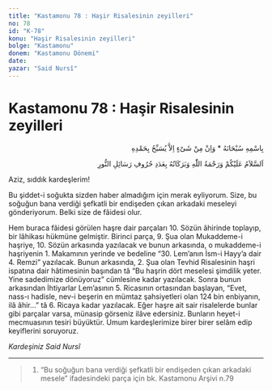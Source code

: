 ```yaml
---
title: "Kastamonu 78 : Haşir Risalesinin zeyilleri"
no: 78
id: "K-78"
konu: "Haşir Risalesinin zeyilleri"
bolge: "Kastamonu"
donem: "Kastamonu Dönemi"
date: 
yazar: "Said Nursî"
---
```


# Kastamonu 78 : Haşir Risalesinin zeyilleri

<p class="arabic" dir="rtl" title="Meal: “Subhân Allah’ın adıyla” * “Hiçbir şey yoktur ki O'nu hamd ile tesbih etmesin” [İsrâ 17:44]">بِاسْمِهِ سُبْحَانَهُ * وَاِنْ مِنْ شَىْءٍ اِلاَّ يُسَبِّحُ بِحَمْدِهِ</p>

<p class="arabic" dir="rtl" title="Meal: “Risale-i Nur'un harfleri adedince Allah’ın selâmı, rahmeti ve bereketleri üzerinize olsun.”">اَلسَّلاَمُ عَلَيْكُمْ وَرَحْمَةُ اللّٰهِ وَبَرَكَاتُهُ بِعَدَدِ حُرُوفِ رَسَائِلِ النُّورِ</p>

Aziz, sıddık kardeşlerim!

Bu şiddet-i soğukta sizden haber almadığım için merak eyliyorum. Size, bu soğuğun bana verdiği şefkatli bir endişeden çıkan arkadaki meseleyi gönderiyorum. Belki size de fâidesi olur.

Hem buraca fâidesi görülen haşre dair parçaları 10. Sözün âhirinde toplayıp, bir lâhikası hükmüne gelmiştir. Birinci parça, 9. Şua olan Mukaddeme-i haşriye, 10. Sözün arkasında yazılacak ve bunun arkasında, o mukaddeme-i haşriyenin 1. Makamının yerinde ve bedeline “30. Lem’anın İsm-i Hayy’a dair 4. Remzi” yazılacak. Bunun arkasında, 2. Şua olan Tevhid Risalesinin haşri ispatına dair hâtimesinin başından tâ “Bu haşrin dört meselesi şimdilik yeter. Yine sadedimize dönüyoruz” cümlesine kadar yazılacak. Sonra bunun arkasından İhtiyarlar Lem’asının 5. Ricasının ortasından başlayan, “Evet, nass-ı hadisle, nev-i beşerin en mümtaz şahsiyetleri olan 124 bin enbiyanın, ilâ âhir...” tâ 6. Ricaya kadar yazılacak. Eğer haşre ait sair risalelerde bunlar gibi parçalar varsa, münasip görseniz ilâve edersiniz. Bunların heyet-i mecmuasının tesiri büyüktür. Umum kardeşlerimize birer birer selâm edip keyiflerini soruyoruz.

*Kardeşiniz*
*Said Nursî*

***

> 1. “Bu soğuğun bana verdiği şefkatli bir endişeden çıkan arkadaki mesele” ifadesindeki parça için bk. Kastamonu Arşivi n.79
